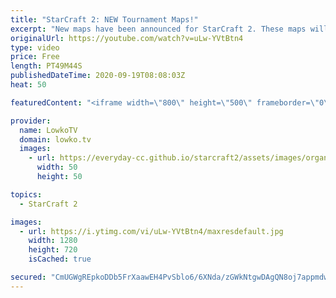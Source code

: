 ```yaml
---
title: "StarCraft 2: NEW Tournament Maps!"
excerpt: "New maps have been announced for StarCraft 2. These maps will be used in both tournaments as well as on the ladder. In this video I review Jagannatha LE, Lightshade LE, Oxide LE and Romanticide LE.  Become a YouTube member: https://lowko.tv/join Support my work on Patreon: http://www.patreon.com/lowkotv"
originalUrl: https://youtube.com/watch?v=uLw-YVtBtn4
type: video
price: Free
length: PT49M44S
publishedDateTime: 2020-09-19T08:08:03Z
heat: 50

featuredContent: "<iframe width=\"800\" height=\"500\" frameborder=\"0\" src=\"https://www.youtube.com/embed/uLw-YVtBtn4\" allow=\"accelerometer; autoplay; encrypted-media; gyroscope; picture-in-picture\" allowfullscreen></iframe>"

provider:
  name: LowkoTV
  domain: lowko.tv
  images:
    - url: https://everyday-cc.github.io/starcraft2/assets/images/organizations/lowko.tv-50x50.jpg
      width: 50
      height: 50

topics:
  - StarCraft 2

images:
  - url: https://i.ytimg.com/vi/uLw-YVtBtn4/maxresdefault.jpg
    width: 1280
    height: 720
    isCached: true

secured: "CmUGWgREpkoDDb5FrXaawEH4PvSblo6/6XNda/zGWkNtgwDAgQN8oj7appmdwsnU5aRU3mLD36HuS9AJLZ7x5eaYSFGuQeVNVBCkr2RcxqlhLQ1WzGA5UMswqynX9863w1tQgIa2CYASEkuuNQO+5CMHw+FFq/L3gnZQtcSacJQ7lliU4erEATUyg926H4uPEowux6ZwH6bcGYlQZm0k5Je1JIofiGemBLcHjMTc5nzQsyU3vR2mZCGvMHZXZKKkFMV2TqOzH9bgMFBJM9z7ymERWP/LRnqGvsVrzLEyjvyCLh/QU6F2owLcTQ6nSPBdnpN2lyKCGE6TVzfqWNI622gBJW3vkwMp/IKS2PtcCqQWgXsKD/Ei5a9d/Q1JbDBA9Htk5L0/V69k6DrS0ocflyJrDgrXDZPjlwomg2FYazs=;gsauVsauExe/gJNltrcOGg=="
---
```


